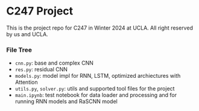 # C247 Project

This is the project repo for C247 in Winter 2024 at UCLA. All right reserved by us and UCLA.

### File Tree
* `cnn.py`: base and complex CNN
* `res.py`: residual CNN
* `models.py`: model impl for RNN, LSTM, optimized archiectures with Attention
* `utils.py`, `solver.py`: utils and supported tool files for the project
* `main.ipynb`: test notebook for data loader and processing and for running RNN models and RaSCNN model

